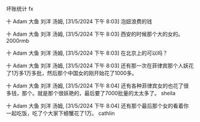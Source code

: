 坏账统计 fx



十 Adam 大鱼 刘洋 汤姆, [31/5/2024 下午 8:03]
泡妞浪费的钱

十 Adam 大鱼 刘洋 汤姆, [31/5/2024 下午 8:03]
西安的时候那个大的女的。2000rmb


十 Adam 大鱼 刘洋 汤姆, [31/5/2024 下午 8:03]
在北京上的可以吗？

十 Adam 大鱼 刘洋 汤姆, [31/5/2024 下午 8:03]
还有那一次在菲律宾那个人妖花了1万多1万多批，然后那个中国女的刚开始花了1000多。

十 Adam 大鱼 刘洋 汤姆, [31/5/2024 下午 8:04]
还有各种菲律宾女的也花了很多钱，那个。就是那个很妖艳的，最后要了7000批量的太太多了。 sheila

十 Adam 大鱼 刘洋 汤姆, [31/5/2024 下午 8:04]
还有那个最后那个女的看着你一起吃饭，吃了个大家下螃蟹花了1万。  cathlin
